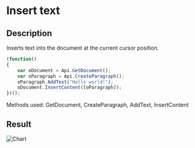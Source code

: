 # Insert text

## Description

Inserts text into the document at the current cursor position.

<!-- This code snippet is shown in the screenshot. -->

<!-- eslint-skip -->

``` ts
(function()
{
    var oDocument = Api.GetDocument();
    var oParagraph = Api.CreateParagraph();
    oParagraph.AddText("Hello world!");
    oDocument.InsertContent([oParagraph]);
})();
```

Methods used: GetDocument, CreateParagraph, AddText, InsertContent

## Result

![Chart](/assets/images/plugins/macro-window.png)
